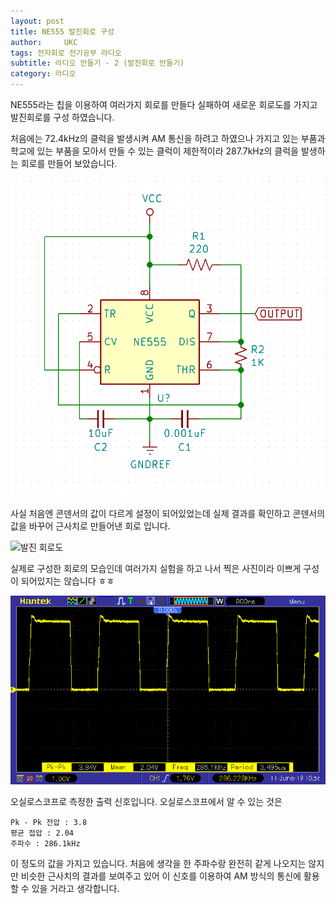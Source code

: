 ```yaml
---
layout: post
title: NE555 발진회로 구성
author:     UKC
tags: 전자회로 전기공부 라디오
subtitle: 라디오 만들기 - 2 (발진회로 만들기) 
category: 라디오
---
```


NE555라는 칩을 이용하여 여러가지 회로를 만들다 실패하여 새로운 회로도를 가지고 발진회로를 구성 하였습니다. 

처음에는 72.4kHz의 클럭을 발생시켜 AM 통신을 하려고 하였으나 가지고 있는 부품과 학교에 있는 부품을 모아서 만들 수 있는 클럭이 제한적이라 287.7kHz의 클럭을 발생하는 회로를 만들어 보았습니다. 

![발진 회로도](/img/2019-06-11/NE555_cul.png)

사실 처음엔 콘덴서의 값이 다르게 설정이 되어있었는데 실제 결과를 확인하고 콘덴서의 값을 바꾸어 근사치로 만들어낸 회로 입니다. 

![발진 회로도](/img/2019-06-11/NE555_make.jpg)

실제로 구성한 회로의 모습인데 여러가지 실험을 하고 나서 찍은 사진이라 이쁘게 구성이 되어있지는 않습니다 ㅎㅎ

![발진 회로도](/img/2019-06-11/pic_79_1.bmp)

오실로스코프로 측정한 출력 신호입니다. 오실로스코프에서 알 수 있는 것은 

	Pk - Pk 전압 : 3.8
	평균 접압 : 2.04
	주파수 : 286.1kHz

이 정도의 값을 가지고 있습니다. 처음에 생각을 한 주파수랑 완전히 같게 나오지는 않지만 비슷한 근사치의 결과를 보여주고 있어 이 신호를 이용하여 AM 방식의 통신에 활용할 수 있을 거라고 생각합니다. 




